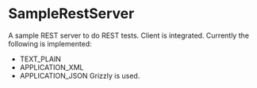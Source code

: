 # SampleRestServer
A sample REST server to do REST tests. Client is integrated. Currently the following is implemented:
- TEXT_PLAIN
- APPLICATION_XML
- APPLICATION_JSON
Grizzly is used.
